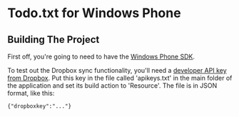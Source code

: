 # Todo.txt for Windows Phone

## Building The Project

First off, you're going to need to have the [Windows Phone SDK](http://msdn.microsoft.com/en-us/library/ff402530%28v=vs.92%29.aspx).

To test out the Dropbox sync functionality, you'll need a [developer API key from Dropbox](http://www.dropbox.com/developers/quickstart). Put this key in the file called 'apikeys.txt' in the main folder of the application and set its build action to 'Resource'. The file is in JSON format, like this:

	{"dropboxkey":"..."}
	
